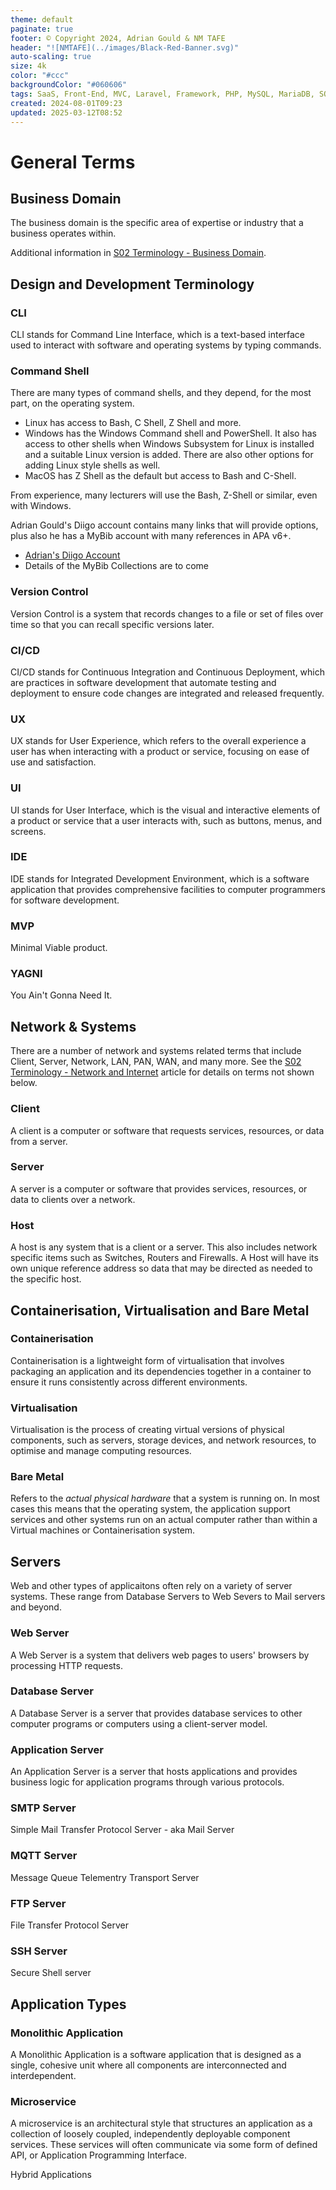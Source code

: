 ```yaml
---
theme: default
paginate: true
footer: © Copyright 2024, Adrian Gould & NM TAFE
header: "![NMTAFE](../images/Black-Red-Banner.svg)"
auto-scaling: true
size: 4k
color: "#ccc"
backgroundColor: "#060606"
tags: SaaS, Front-End, MVC, Laravel, Framework, PHP, MySQL, MariaDB, SQLite, Testing, Unit Testing, Feature Testng, PEST
created: 2024-08-01T09:23
updated: 2025-03-12T08:52
---
```


# General Terms

## Business Domain

The business domain is the specific area of expertise or industry that a business operates within.

Additional information in [S02 Terminology - Business Domain](session-02/S02-Terminology-Business-Domain).


## Design and Development Terminology


### CLI

CLI stands for Command Line Interface, which is a text-based interface used to interact with software and operating systems by typing commands.

### Command Shell

There are many types of command shells, and they depend, for the most part, on the operating system. 

- Linux has access to Bash, C Shell, Z Shell and more.
- Windows has the Windows Command shell and PowerShell. It also has access to other shells when Windows Subsystem for Linux is installed and a suitable Linux version is added. There are also other options for adding Linux style shells as well.
- MacOS has Z Shell as the default but access to Bash and C-Shell.

From experience, many lecturers will use the Bash, Z-Shell or similar, even with Windows.

Adrian Gould's Diigo account contains many links that will provide options, plus also he has a MyBib account with many references in APA v6+.

- [Adrian's Diigo Account](https://diigo.com/user/Ady_Gould)
- Details of the MyBib Collections are to come

### Version Control

Version Control is a system that records changes to a file or set of files over time so that you can recall specific versions later.

### CI/CD

CI/CD stands for Continuous Integration and Continuous Deployment, which are practices in software development that automate testing and deployment to ensure code changes are integrated and released frequently.

### UX

UX stands for User Experience, which refers to the overall experience a user has when interacting with a product or service, focusing on ease of use and satisfaction.

### UI

UI stands for User Interface, which is the visual and interactive elements of a product or service that a user interacts with, such as buttons, menus, and screens.

### IDE

IDE stands for Integrated Development Environment, which is a software application that provides comprehensive facilities to computer programmers for software development.

### MVP

Minimal Viable product.

### YAGNI

You Ain't Gonna Need It.


## Network & Systems

There are a number of network and systems related terms that include Client, Server, Network, LAN, PAN, WAN, and many more. See the [S02 Terminology - Network and Internet](session-02/S02-Terminology-Network-Internet.md) article for details on terms not shown below.

### Client

A client is a computer or software that requests services, resources, or data from a server.

### Server

A server is a computer or software that provides services, resources, or data to clients over a network.

### Host

A host is any system that is a client or a server. This also includes network specific items such as  Switches, Routers and Firewalls. A Host will have its own unique reference address so data that may be directed as needed to the specific host.

## Containerisation, Virtualisation and Bare Metal

### Containerisation

Containerisation is a lightweight form of virtualisation that involves packaging an application and its dependencies together in a container to ensure it runs consistently across different environments.

### Virtualisation

Virtualisation is the process of creating virtual versions of physical components, such as servers, storage devices, and network resources, to optimise and manage computing resources.

### Bare Metal

Refers to the *actual physical hardware* that a system is running on. In most cases this means that the operating system, the application support services and other systems run on an actual computer rather than within a Virtual machines or Containerisation system.

## Servers

Web and other types of applicaitons often rely on a variety of server systems. These range from Database Servers to Web Severs to Mail servers and beyond.

### Web Server

A Web Server is a system that delivers web pages to users' browsers by processing HTTP requests.

### Database Server

A Database Server is a server that provides database services to other computer programs or computers using a client-server model.

### Application Server

An Application Server is a server that hosts applications and provides business logic for application programs through various protocols.

### SMTP Server

Simple Mail Transfer Protocol Server - aka Mail Server

### MQTT Server

Message Queue Telementry Transport Server

### FTP Server

File Transfer Protocol Server

### SSH Server

Secure Shell server




## Application Types


### Monolithic Application

A Monolithic Application is a software application that is designed as a single, cohesive unit where all components are interconnected and interdependent.

### Microservice

A microservice is an architectural style that structures an application as a collection of loosely coupled, independently deployable component services. These services will often communicate via some form of defined API, or Application Programming Interface.


Hybrid Applications

